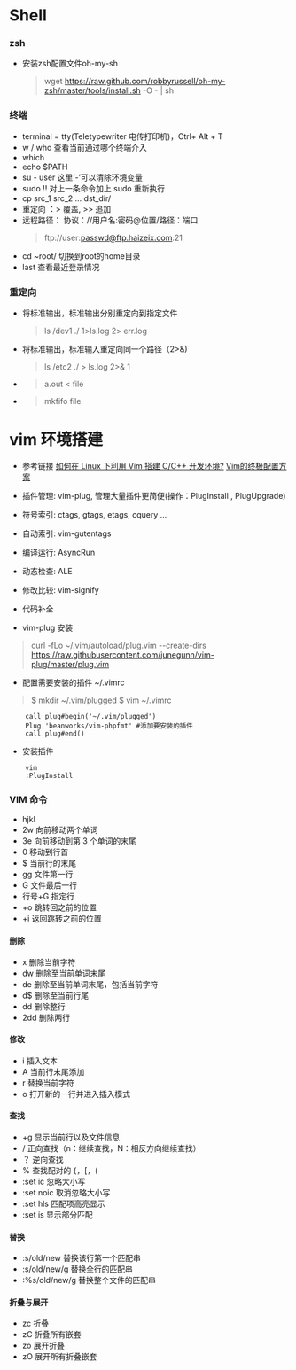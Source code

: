 # Shell
### zsh
* 安装zsh配置文件oh-my-sh
    >wget https://raw.github.com/robbyrussell/oh-my-zsh/master/tools/install.sh -O - | sh
### 终端
* terminal = tty(Teletypewriter 电传打印机)，Ctrl+ Alt + T
* w / who 查看当前通过哪个终端介入
* which 
* echo $PATH
* su - user 这里‘-’可以清除环境变量
* sudo !!  对上一条命令加上 sudo 重新执行
* cp src_1 src_2 ... dst_dir/
* 重定向  ：> 覆盖,  >> 追加
* 远程路径： 协议：//用户名:密码@位置/路径：端口
    > ftp://user:passwd@ftp.haizeix.com:21
* cd ~root/ 切换到root的home目录
* last 查看最近登录情况
### 重定向
* 将标准输出，标准输出分别重定向到指定文件
    >ls /dev1 ./  1>ls.log 2> err.log  
* 将标准输出，标准输入重定向同一个路径（2>&)
    >ls /etc2 ./ > ls.log 2>& 1
* > a.out < file
* > mkfifo file

# vim 环境搭建

* 参考链接
[如何在 Linux 下利用 Vim 搭建 C/C++ 开发环境?](https://www.zhihu.com/question/47691414)
[Vim的终极配置方案](https://blog.csdn.net/amoscykl/article/details/80616688?utm_medium=distribute.pc_relevant.none-task-blog-BlogCommendFromMachineLearnPai2-4.channel_param&depth_1-utm_source=distribute.pc_relevant.none-task-blog-BlogCommendFromMachineLearnPai2-4.channel_param)


* 插件管理: vim-plug, 管理大量插件更简便(操作：PlugInstall , PlugUpgrade)
* 符号索引: ctags, gtags, etags, cquery ...
* 自动索引: vim-gutentags
* 编译运行: AsyncRun
* 动态检查: ALE
* 修改比较: vim-signify
* 代码补全


* vim-plug 安装
> curl -fLo ~/.vim/autoload/plug.vim --create-dirs  https://raw.githubusercontent.com/junegunn/vim-plug/master/plug.vim

* 配置需要安装的插件 ~/.vimrc
> $ mkdir ~/.vim/plugged
> $ vim ~/.vimrc
```
    call plug#begin('~/.vim/plugged')
    Plug 'beanworks/vim-phpfmt' #添加要安装的插件
    call plug#end()
```
* 安装插件
```
    vim
    :PlugInstall
```

### VIM 命令
* hjkl
* 2w 向前移动两个单词
* 3e 向前移动到第 3 个单词的末尾
* 0 移动到行首
* $ 当前行的末尾
* gg 文件第一行     
* G 文件最后一行
* 行号+G 指定行
* <ctrl>+o 跳转回之前的位置
* <ctrl>+i 返回跳转之前的位置

#### 删除
* x 删除当前字符
* dw 删除至当前单词末尾
* de 删除至当前单词末尾，包括当前字符
* d$ 删除至当前行尾
* dd 删除整行
* 2dd 删除两行

#### 修改
* i 插入文本
* A 当前行末尾添加
* r 替换当前字符
* o 打开新的一行并进入插入模式

#### 查找
* <ctrl>+g 显示当前行以及文件信息
* / 正向查找（n：继续查找，N：相反方向继续查找）
* ？ 逆向查找
* % 查找配对的 {，[，(
* :set ic 忽略大小写
* :set noic 取消忽略大小写
* :set hls 匹配项高亮显示
* :set is 显示部分匹配

#### 替换
* :s/old/new 替换该行第一个匹配串
* :s/old/new/g 替换全行的匹配串
* :%s/old/new/g 替换整个文件的匹配串
#### 折叠与展开
* zc 折叠
* zC 折叠所有嵌套
* zo 展开折叠
* zO 展开所有折叠嵌套
